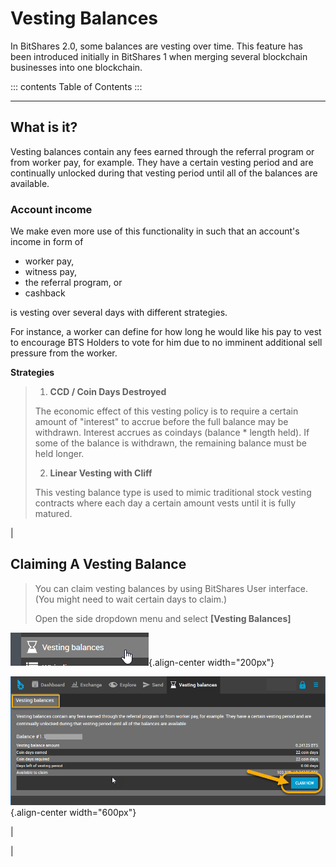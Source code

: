 # Vesting Balances

In BitShares 2.0, some balances are vesting over time. This feature has
been introduced initially in BitShares 1 when merging several blockchain
businesses into one blockchain.

::: contents
Table of Contents
:::

------------------------------------------------------------------------

## What is it?

Vesting balances contain any fees earned through the referral program or
from worker pay, for example. They have a certain vesting period and are
continually unlocked during that vesting period until all of the
balances are available.

### Account income

We make even more use of this functionality in such that an account\'s
income in form of

-   worker pay,
-   witness pay,
-   the referral program, or
-   cashback

is vesting over several days with different strategies.

For instance, a worker can define for how long he would like his pay to
vest to encourage BTS Holders to vote for him due to no imminent
additional sell pressure from the worker.

**Strategies**

> 1.  **CCD / Coin Days Destroyed**
>
> The economic effect of this vesting policy is to require a certain
> amount of \"interest\" to accrue before the full balance may be
> withdrawn. Interest accrues as coindays (balance \* length held). If
> some of the balance is withdrawn, the remaining balance must be held
> longer.
>
> 2.  **Linear Vesting with Cliff**
>
> This vesting balance type is used to mimic traditional stock vesting
> contracts where each day a certain amount vests until it is fully
> matured.

| 

## Claiming A Vesting Balance

> You can claim vesting balances by using BitShares User interface. (You
> might need to wait certain days to claim.)
>
> Open the side dropdown menu and select **\[Vesting Balances\]**

![Vesting Balances](vesting2.png){.align-center width="200px"}

![Vesting Balances](vesting1.png){.align-center width="600px"}

| 

| 
